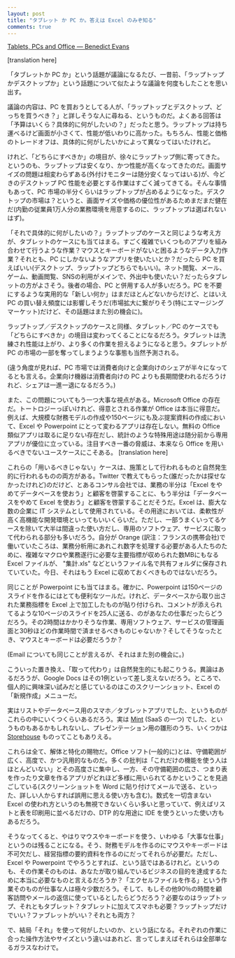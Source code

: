 ```yaml
---
layout: post
title: "タブレット か PC か。答えは Excel のみぞ知る"
comments: true
---
```


[Tablets, PCs and Office — Benedict Evans][46]

<!--original
[Tablets, PCs and Office](/benedictevans/2014/2/26/tablets-pcs-and-office) 
==========================================================================
-->

[translation here]

<!--original
[February 26,
2014](/benedictevans/2014/2/26/tablets-pcs-and-office "Permalink"
-->

<!--original
The whole ‘tablets and PCs’ discussion today reminds me a great deal of
similar conversations we used to have a decade ago about ‘laptop or
desktop’. 
-->
「タブレットか PC か」という話題が議論になるたび、一昔前、「ラップトップかデスクトップか」という話題について似たような議論を何度もしたことを思い出す。

<!--original
That is, someone would ask a vaguely technical friend whether they
should buy a laptop or a desktop. And the answer would be “well, how
much money do you have and what do you want to do with it?” Laptops were
portable but had smaller screens, less power and were more expensive.
Which trade-off depended on how you planned to use it. 
-->
議論の内容は、PC を買おうとしてる人が、「ラップトップとデスクトップ、どっちを買うべき？」と詳しそうな人に尋ねる、というものだ。よくある回答は「予算はいくら？具体的に何がしたいの？」だったと思う。ラップトップは持ち運べるけど画面が小さくて、性能が低いわりに高かった。もちろん、性能と価格のトレードオフは、具体的に何がしたいかによって異なってはいたけれど。

<!--original
Over time that break point shifted: laptops got less expensive and much
more powerful - today there are very few tasks that need the power a
desktop can give, but the screen size point remains (though of course
external screens are cheap). And so laptops grew to roughly half the PC
market by volume. The desktop market didn’t go away - mostly for screen
size or cost reasons (if you’re outfitting an office of 10k people, none
of whom take their work out of the office, why buy laptops?)
-->
けれど、「どちらにすべきか」の境目が、徐々にラップトップ側に寄ってきた。というのも、ラップトップは安くなり、かつ性能が高くなってきたのだ。画面サイズの問題は相変わらずある(外付けモニターは随分安くなってはいる)が、今どきのデスクトップ PC 性能を必要とする作業はすごく減ってきてる。そんな事情もあって、PC 市場の半分くらいはラップトップが占めるようになった。デスクトップの市場は？というと、画面サイズや価格の優位性があるためまだまだ健在だ(内勤の従業員1万人分の業務環境を用意するのに、ラップトップは選ばれないはず)。

<!--original
Much the same analysis applies to tablets today - "what are you going to
do with it?" Are you going to do sophisticated, complex, multi-app
computing? Lots of keyboard work and detailed manipulation that a mouse
is better for? Apps that are only ON a PC? Then get one (whether desktop
or laptop). Mostly web, email, games, video, social networks and you’re
walking around all the time? A tablet might suit you very well. You
probably have a PC too - there’s very little actual substitution right
now, but there is an impact on the PC replacement cycle (as well  as
expanding the pie massively, especially in emerging markets, which is
another conversation). 
-->
「それで具体的に何がしたいの？」ラップトップのケースと同じような考え方が、タブレットのケースにも当てはまる。すごく複雑でいくつものアプリを組み合わせて行うような作業？マウスとキーボードがないと困るようなデータ入力作業？それとも、PC にしかないようなアプリを使いたいとか？だったら PC を買えばいい(デスクトップ、ラップトップどちらでもいい)。ネット閲覧、メール、ゲーム、動画閲覧、SNSの利用がメインで、外出中も使いたい？だったらタブレットの方がよさそう。後者の場合、PC と併用する人が多いだろう。PC を不要にするような実用的な「新しい何か」はまだほとんどないからだけど、とはいえ PC の買い替え頻度には影響しそうだ(市場拡大に繋がりそう(特にエマージングマーケット)だけど、その話題はまた別の機会に)。

<!--original
And of course this break point will move as well, just as the
laptop/desktop break point did - tablets will get faster and more
sophisticated and capable of substituting more tasks. And so we should
expect to see tablets taking a growing chunk out of the PC market.
-->
ラップトップ／デスクトップのケースと同様、タブレット／PC のケースでも「どちらにすべきか」の境目は変わってくることになるだろう。タブレットは洗練され性能は上がり、より多くの作業を担えるようになると思う。タブレットが PC の市場の一部を奪ってしまうような事態も当然予測される。

<!--original
(The other way to slice this is that the PC market is split very roughly
half and half between consumer and corporate - corporate boxes will
remain longer than consumer PCs, but there’ll be erosion in both.)
-->
(違う角度が見れば、PC 市場では消費者向けと企業向けのシェアが半々になってるとも言える。企業向け機器は消費者向けの PC よりも長期間使われるだろうけれど、シェアは一進一退になるだろう。)

<!--original
Another very important lens to look at this through, though, is
Microsoft Office. Office is extremely good (tautologically) at the
things it’s good at - there is no credible alternative to Excel for
making large financial models and no credible alternative to Powerpoint
for making 150-page pitch books, for example. Free alternatives nibble
around the edges, and specialised use cases such as statistics have been
carved out long ago, but the real threats come from use cases where you
shouldn’t really be using Office at all. 
-->
また、この問題についてもう一つ大事な視点がある。Microsoft Office の存在だ。トートロジーっぽいけれど、得意とされる作業が Office は本当に得意だ。例えば、大規模な財務モデルの作成や150ページにも及ぶ提案資料の作成において、Excel や Powerpoint にとって変わるアプリは存在しない。無料の Office 類似アプリは取るに足りない存在だし、統計のような特殊用途は随分前から専用アプリが優位に立っている。注目すべき一番の脅威は、本来なら Office を用いるべきでないユースケースにこそある。
[translation here]

<!--original
This ‘shouldn’t use’ comes from both above and below. Someone said to me
on Twitter (I now can’t find who) that their consulting business spent
half its time telling people to stop using Excel and use a database and
the other half telling people to to stop using a database and use Excel.
That is, Excel is used as a business information system in a huge number
of companies. It’s a powerful and flexible IDE on its own terms, and
this is sometimes a good use, but it often isn’t, and specialized SAAS
services will probably carve out an increasing number of these use
cases. When I worked at Orange there was a multi-megabyte Excel file on
the network drive called, I believe, ‘sum\_of\_x.xls’ containing complex
macros and every major operating metric for the entire company, there
for anyone who needed to analyze high-level data. That should probably
not, really, be in Excel today. 
-->
これらの「用いるべきじゃない」ケースは、施策として行われるものと自然発生的に行われるものの両方がある。Twitter で教えてもらった(誰だったかは探せなかったけれど)のだけど、とあるコンサル会社では、業務の半分は「Excel をやめてデータベースを使おう」と顧客を啓蒙することに、もう半分は「データベースをやめて Excel を使おう」と顧客を啓蒙することだそうだ。Excel は、膨大な数の企業に IT システムとして使用されている。その用途においては、柔軟性が高く高機能な開発環境といってもいいくらいだ。ただし、一部うまくいってるケースを除いて大半は間違った使い方だし、専用のソフトウェア、サービスに取って代わられる部分も多いだろう。自分が Orange (訳注：フランスの携帯会社)で働いていたころは、業務分析用にあれこれ数字を処理する必要がある人たちのために、複雑なマクロや業務遂行に必要な主要指標が収められた数MBにもなる Excel ファイルが、 "集計.xls" などというファイル名で共有フォルダに保存されていていた。今日、それはもう Excel に収めておくべきものではないだろう。

<!--original
The same applies to Powerpoint - it’s a very good tool for that 150
slide deck, but what if you’re making a 10-slide deck each week that
consists entirely of operating metrics pulled out of a back-end system,
manipulated in Excel and pasted into slides, plus commentary, that are
emailed to 25 people? Shouldn’t that change from a 2 hour task to a SAAS
dashboard and a 30-second task? And would it still need a mouse and
keyboard?
-->
同じことが Powerpoint にも当てはまる。確かに、Powerpoint は150ページのスライドを作るにはとても便利なツールだ。けれど、データベースから取り出された業務指標を Excel 上で加工したものが貼り付けられ、コメントが添えられてるような10ページのスライドを25人に送る、のがあなたの仕事だったらどうだろう。その2時間はかかりそうな作業、専用ソフトウェア、サービスの管理画面と30秒ほどの作業時間で済ませるべきものじゃないか？そしてそうなったとき、マウスとキーボードは必要だろうか？

<!--original
(This point also bears on the future of email itself, but that's another
topic.)
-->
(Email についても同じことが言えるが、それはまた別の機会に。)

<!--original
This carving out comes from below, too. One of these is the Google Docs
story, about there can be much debate, but to me the interesting
challenge is embodied by this screenshot - the ‘new file’ menu in
Excel. 
-->
こういった置き換え、「取って代わり」は自然発生的にも起こりうる。異論はあるだろうが、Google Docs はその1例といって差し支えないだろう。ところで、個人的に興味深い試みだと感じているのはこのスクリーンショット、Excel の「新規作成」メニューだ。

<!--original
![Screen Shot 2014-02-27 at 3.02.23
AM.png](http://static.squarespace.com/static/50363cf324ac8e905e7df861/t/530e9d28e4b0fe3537f03c3e/1393466666311/Screen%20Shot%202014-02-27%20at%203.02.23%20AM.png)
-->

<!--original
How many of these are actually smartphone or tablet apps providing
custom lists or databases? Or [Mint](https://www.mint.com) (another
SAAS)? How many presentation templates might also be something like
[Storehouse](https://www.storehouse.co)?
-->
実はリストやデータベース用のスマホ／タブレットアプリでした、というものがこれらの中にいくつくらいあるだろう。実は [Mint](https://www.mint.com) (SaaS の一つ) でした、というものもあるかもしれないし、プレゼンテーション用の雛形のうち、いくつかは [Storehouse](https://www.storehouse.co) ものってこともありえる。 

<!--original
This is, of course, all about unbundling and specialisation. Office apps
(generically) are very broad and deep and general purpose. Critics tend
to focus on the depth and talk about how few people need all those
features, but miss the breadth - of how many things a general purpose
‘table’ app or ‘make pages’ app can be used for (including what look to
technical people like misuses - the classic example being the person who
pastes a screenshot into a Word document and emails that). I'd suggest
that a meaningful proportion of Excel use doesn't involve formulas, for
example, just lists and tables and page layout - IDE as DTP. New routes
to market and new interaction models provide new ways to challenge that
hegemonic interaction model, just as smartphones allow the unbundling of
Facebook's interaction models - SAAS changes Office and so do app
stores. 
-->
これらは全て、解体と特化の賜物だ。Office ソフト(一般的に)とは、守備範囲が広く、高度で、かつ汎用的なものだ。多くの批判は「これだけの機能を使う人はほとんどいない」とその高度さに集中し、一方、その守備範囲の広さ、つまり表を作ったり文章を作るアプリがどれほど多様に用いられてるかということを見過ごしている(スクリーンショットを Word に貼り付けてメールで送る、といった、詳しい人からすれば誤用に思える使い方も含む)。数式を一切含まない Excel の使われ方というのも無視できないくらい多いと思っていて、例えばリストと表を印刷用に並べるだけの、DTP 的な用途に IDE を使うといった使い方もあるだろう。

<!--original
This brings us back to the mouse and keyboard that you ‘need for real
work’, as the phrase goes. Yes, you really do need them to make a
financial model. And you need them to make an operating metrics summary
- in Excel and Powerpoint. But is that, really, what you need to be
doing to achieve the underlying business purpose? Very few people's job
is literally 'make Excel files'. And what if you spend the other 90% of
your time on the road meeting clients and replying to emails? Do you
need a laptop, or a tablet? Do you need a tablet as well as a
smartphone? Or a laptop, or phablet? Or both?
-->
そうなってくると、やはりマウスやキーボードを使う、いわゆる「大事な仕事」というのは残ることになる。そう、財務モデルを作るのにマウスやキーボードは不可欠だし、経営指標の要約資料を作るのにだってそれらが必要だ。ただし、Excel や Powerpoint でやろうとすれば、という話ではあるけれど。というのも、その作業そのものは、あなたが取り組んでいるビジネスの目的を達成するために本当に必要なものと言えるだろうか？「エクセルファイルを作る」という作業そのものが仕事な人は極々少数だろう。そして、もしその他90％の時間を顧客訪問やメールの返信に使っているとしたらどうだろう？必要なのはラップトップ、それともタブレット？タブレットに加えてスマホも必要？ラップトップだけでいい？ファブレットがいい？それとも両方？

<!--original
Well, what do you want do with it? it’s all just glass - the only real
different is the size and the input mechanism that suits your task. 
-->
で、結局「それ」を使って何がしたいのか、という話になる。それぞれの作業に合った操作方法やサイズという違いはあれど、言ってしまえばそれらは全部単なるガラスなわけで。

[46]: http://ben-evans.com/benedictevans/2014/2/26/tablets-pcs-and-office
